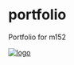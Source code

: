 # portfolio
Portfolio for m152

[![logo](https://img.shields.io/badge/GitHub%20pages-built-green.svg "GitHub pages")](https://jklingler.github.io/portfolio)
